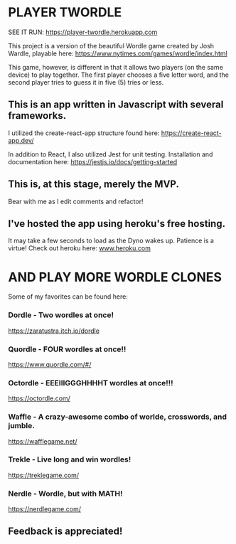 # PLAYER TWORDLE

SEE IT RUN: https://player-twordle.herokuapp.com

This project is a version of the beautiful Wordle game created by Josh Wardle, playable here: https://www.nytimes.com/games/wordle/index.html

This game, however, is different in that it allows two players (on the same device) to play together. The first player chooses a five letter word, and the second player tries to guess it in five (5) tries or less.

## This is an app written in Javascript with several frameworks.

I utilized the create-react-app structure found here: https://create-react-app.dev/

In addition to React, I also utilized Jest for unit testing. Installation and documentation here: https://jestjs.io/docs/getting-started

## This is, at this stage, merely the MVP.

Bear with me as I edit comments and refactor!

## I've hosted the app using heroku's free hosting.
It may take a few seconds to load as the Dyno wakes up. Patience is a virtue!
Check out heroku here: www.heroku.com

# AND PLAY MORE WORDLE CLONES
Some of my favorites can be found here:

### Dordle - Two wordles at once!
https://zaratustra.itch.io/dordle

### Quordle - FOUR wordles at once!!
https://www.quordle.com/#/

### Octordle - EEEIIIGGGHHHHT wordles at once!!!
https://octordle.com/

### Waffle - A crazy-awesome combo of worlde, crosswords, and jumble.
https://wafflegame.net/

### Trekle - Live long and win wordles!
https://treklegame.com/

### Nerdle - Wordle, but with MATH!
https://nerdlegame.com/

## Feedback is appreciated!

